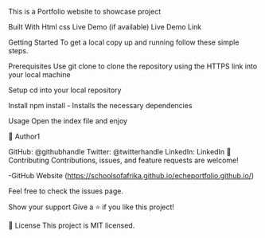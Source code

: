 This is a Portfolio website to showcase project

Built With
Html
css
Live Demo (if available)
Live Demo Link

Getting Started
To get a local copy up and running follow these simple steps.

Prerequisites Use git clone to clone the repository using the HTTPS link into your local machine

Setup cd into your local repository


Install npm install - Installs the necessary dependencies

Usage Open the index file and enjoy

👤 Author1

GitHub: @githubhandle
Twitter: @twitterhandle
LinkedIn: LinkedIn
🤝 Contributing
Contributions, issues, and feature requests are welcome!

-GitHub Website (https://schoolsofafrika.github.io/echeportfolio.github.io/)

Feel free to check the issues page.

Show your support
Give a ⭐️ if you like this project!

📝 License
This project is MIT licensed.
